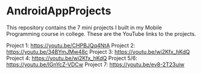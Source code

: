 # AndroidAppProjects

This repository contains the 7 mini projects I built in my Mobile Programming course in college.
These are the YouTube links to the projects.

Project 1:   https://youtu.be/CHPBJQq4NtA
Project 2:   https://youtu.be/34BYmJMw48c
Project 3:   https://youtu.be/wi2Kfx_hKdQ
Project 4:   https://youtu.be/wi2Kfx_hKdQ
Project 5/6: https://youtu.be/IGnYcZ-VDCw
Project 7:   https://youtu.be/ev8-2T23uiw
